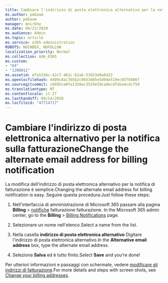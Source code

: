 ```yaml
---
title: Cambiare l'indirizzo di posta elettronica alternativo per la notifica sulla fatturazione
ms.author: pebaum
author: pebaum
manager: mnirkhe
ms.date: 04/21/2020
ms.audience: Admin
ms.topic: article
ms.service: o365-administration
ROBOTS: NOINDEX, NOFOLLOW
localization_priority: Normal
ms.collection: Adm_O365
ms.custom:
- "64"
- "1200012"
ms.assetid: efa5316c-42c7-461c-b2ab-53d23e0a6d22
ms.openlocfilehash: 4409c8ac765b2c9933d85e5d94e519ec85f8466f
ms.sourcegitcommit: c6692ce0fa1358ec3529e59ca0ecdfdea4cdc759
ms.translationtype: MT
ms.contentlocale: it-IT
ms.lasthandoff: 09/14/2020
ms.locfileid: "47714717"
---
```

# <a name="change-the-alternate-email-address-for-billing-notification"></a><span data-ttu-id="a12df-102">Cambiare l'indirizzo di posta elettronica alternativo per la notifica sulla fatturazione</span><span class="sxs-lookup"><span data-stu-id="a12df-102">Change the alternate email address for billing notification</span></span>

<span data-ttu-id="a12df-103">La modifica dell'indirizzo di posta elettronica alternativo per la notifica di fatturazione è semplice.</span><span class="sxs-lookup"><span data-stu-id="a12df-103">Changing the alternate email address for billing notification is easy.</span></span> <span data-ttu-id="a12df-104">Seguire questa procedura:</span><span class="sxs-lookup"><span data-stu-id="a12df-104">Just follow these steps:</span></span>
  
1. <span data-ttu-id="a12df-105">Nell'interfaccia di amministrazione di Microsoft 365 passare alla pagina **Billing** \> [notifiche](https://go.microsoft.com/fwlink/p/?linkid=853212) fatturazione fatturazione.  </span><span class="sxs-lookup"><span data-stu-id="a12df-105">In the Microsoft 365 admin center, go to the **Billing** \>  [Billing Notifications](https://go.microsoft.com/fwlink/p/?linkid=853212) page.</span></span>

2. <span data-ttu-id="a12df-106">Selezionare un nome nell'elenco.</span><span class="sxs-lookup"><span data-stu-id="a12df-106">Select a name from the list.</span></span>

3. <span data-ttu-id="a12df-107">Nella casella **indirizzo di posta elettronica alternativo** Digitare l'indirizzo di posta elettronica alternativo.</span><span class="sxs-lookup"><span data-stu-id="a12df-107">In the **Alternative email address** box, type the alternate email address.</span></span>

4. <span data-ttu-id="a12df-108">Seleziona **Salva** ed è tutto finito.</span><span class="sxs-lookup"><span data-stu-id="a12df-108">Select **Save** and you're done!</span></span>

<span data-ttu-id="a12df-109">Per ulteriori informazioni e passaggi con schermate, vedere [modificare gli indirizzi di fatturazione](https://docs.microsoft.com/microsoft-365/commerce/billing-and-payments/change-your-billing-addresses).</span><span class="sxs-lookup"><span data-stu-id="a12df-109">For more details and steps with screen shots, see [Change your billing addresses](https://docs.microsoft.com/microsoft-365/commerce/billing-and-payments/change-your-billing-addresses).</span></span>
  